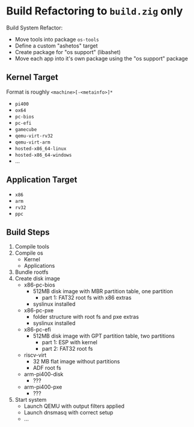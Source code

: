 # Build Refactoring to `build.zig` only

Build System Refactor:

- Move tools into package `os-tools`
- Define a custom "ashetos" target
- Create package for "os support" (libashet)
- Move each app into it's own package using the "os support" package

## Kernel Target

Format is roughly `<machine>[-<metainfo>]*`

- `pi400`
- `ox64`
- `pc-bios`
- `pc-efi`
- `gamecube`
- `qemu-virt-rv32`
- `qemu-virt-arm`
- `hosted-x86_64-linux`
- `hosted-x86_64-windows`
- …

## Application Target

- `x86`
- `arm`
- `rv32`
- `ppc`

## Build Steps

1. Compile tools
2. Compile os
   - Kernel
   - Applications
3. Bundle rootfs
4. Create disk image
   - x86-pc-bios
     - 512MB disk image with MBR partition table, one partition
       - part 1: FAT32 root fs with x86 extras
     - syslinux installed
   - x86-pc-pxe
     - folder structure with root fs and pxe extras
     - syslinux installed
   - x86-pc-efi
     - 512MB disk image with GPT partition table, two partitions
       - part 1: ESP with kernel
       - part 2: FAT32 root fs
   - riscv-virt
     - 32 MB flat image without partitions
     - ADF root fs
   - arm-pi400-disk
     - ???
   - arm-pi400-pxe
     - ???
5. Start system
   - Launch QEMU with output filters applied
   - Launch dnsmasq with correct setup
   - ...
